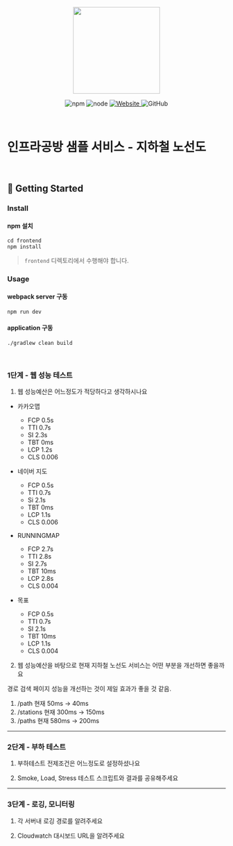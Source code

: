 <p align="center">
    <img width="200px;" src="https://raw.githubusercontent.com/woowacourse/atdd-subway-admin-frontend/master/images/main_logo.png"/>
</p>
<p align="center">
  <img alt="npm" src="https://img.shields.io/badge/npm-%3E%3D%205.5.0-blue">
  <img alt="node" src="https://img.shields.io/badge/node-%3E%3D%209.3.0-blue">
  <a href="https://edu.nextstep.camp/c/R89PYi5H" alt="nextstep atdd">
    <img alt="Website" src="https://img.shields.io/website?url=https%3A%2F%2Fedu.nextstep.camp%2Fc%2FR89PYi5H">
  </a>
  <img alt="GitHub" src="https://img.shields.io/github/license/next-step/atdd-subway-service">
</p>

<br>

# 인프라공방 샘플 서비스 - 지하철 노선도

<br>

## 🚀 Getting Started

### Install
#### npm 설치
```
cd frontend
npm install
```
> `frontend` 디렉토리에서 수행해야 합니다.

### Usage
#### webpack server 구동
```
npm run dev
```
#### application 구동
```
./gradlew clean build
```
<br>


### 1단계 - 웹 성능 테스트
1. 웹 성능예산은 어느정도가 적당하다고 생각하시나요
- 카카오맵
  - FCP 0.5s
  - TTI 0.7s
  - SI 2.3s
  - TBT 0ms
  - LCP 1.2s
  - CLS 0.006


- 네이버 지도
  - FCP 0.5s
  - TTI 0.7s
  - Si 2.1s
  - TBT 0ms
  - LCP 1.1s
  - CLS 0.006


- RUNNINGMAP
  - FCP 2.7s
  - TTI 2.8s
  - SI 2.7s
  - TBT 10ms
  - LCP 2.8s
  - CLS 0.004


- 목표
  - FCP 0.5s
  - TTI 0.7s
  - SI 2.1s
  - TBT 10ms
  - LCP 1.1s
  - CLS 0.004

2. 웹 성능예산을 바탕으로 현재 지하철 노선도 서비스는 어떤 부분을 개선하면 좋을까요

경로 검색 페이지 성능을 개선하는 것이 제일 효과가 좋을 것 같음.

   1. /path 현재 50ms -> 40ms
   2. /stations 현재 300ms -> 150ms
   3. /paths 현재 580ms -> 200ms



---

### 2단계 - 부하 테스트 
1. 부하테스트 전제조건은 어느정도로 설정하셨나요

2. Smoke, Load, Stress 테스트 스크립트와 결과를 공유해주세요

---

### 3단계 - 로깅, 모니터링
1. 각 서버내 로깅 경로를 알려주세요

2. Cloudwatch 대시보드 URL을 알려주세요
